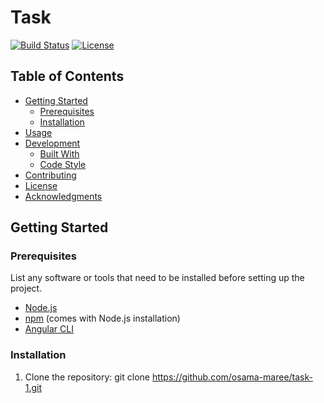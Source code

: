 # Task

[![Build Status](https://travis-ci.org/osama-maree/task1.svg?branch=master)](https://travis-ci.org/osama-maree/task-1)
[![License](https://img.shields.io/badge/license-MIT-blue.svg)](https://opensource.org/licenses/MIT)


## Table of Contents

- [Getting Started](#getting-started)
  - [Prerequisites](#prerequisites)
  - [Installation](#installation)
- [Usage](#usage)
- [Development](#development)
  - [Built With](#built-with)
  - [Code Style](#code-style)
- [Contributing](#contributing)
- [License](#license)
- [Acknowledgments](#acknowledgments)

## Getting Started

### Prerequisites

List any software or tools that need to be installed before setting up the project.

- [Node.js](https://nodejs.org/)
- [npm](https://www.npmjs.com/) (comes with Node.js installation)
- [Angular CLI](https://cli.angular.io/)

### Installation

1. Clone the repository:
   git clone https://github.com/osama-maree/task-1.git
